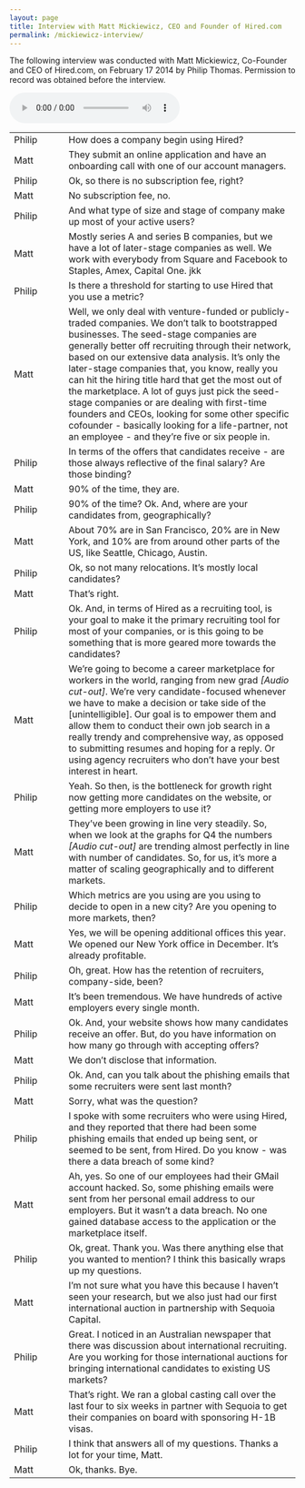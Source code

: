 ```yaml
---
layout: page
title: Interview with Matt Mickiewicz, CEO and Founder of Hired.com
permalink: /mickiewicz-interview/
---
```


The following interview was conducted with Matt Mickiewicz, Co-Founder and CEO of Hired.com, on February 17 2014 by Philip Thomas. Permission to record was obtained before the interview.

<audio controls>
    <source src="/audio/mickiewicz.mp3" type="audio/mpeg" />
    <source src="/audio/mickiewicz.ogg" type="audio/ogg" />
    <em><a href="/audio/mickiewics.mp3">Download the interview</a></em>
</audio>


<table class="table table-striped table-bordered">
<tr><td style="min-width: 80px">Philip</td><td>
How does a company begin using Hired?
</td>
</td></tr><tr><td>Matt</td><td>They submit an online application and have an onboarding call with one of our account managers. 

</td></tr><tr><td>Philip</td><td>Ok, so there is no subscription fee, right?

</td></tr><tr><td>Matt</td><td>No subscription fee, no. 

</td></tr><tr><td>Philip</td><td>And what type of size and stage of company make up most of your active users? 

</td></tr><tr><td>Matt</td><td>Mostly series A and series B companies, but we have a lot of later-stage companies as well. We work with everybody from Square and Facebook to Staples, Amex, Capital One. 
jkk
</td></tr><tr><td>Philip</td><td>Is there a threshold for starting to use Hired that you use a metric? 

</td></tr><tr><td>Matt</td><td>Well, we only deal with venture-funded or publicly-traded companies. We don’t talk to bootstrapped businesses. The seed-stage companies are generally better off recruiting through their network, based on our extensive data analysis. It’s only the later-stage companies that, you know,  really you can hit the hiring title hard that get the most out of the marketplace. A lot of guys just pick the seed-stage companies or are dealing with first-time founders and CEOs, looking for some other specific cofounder - basically looking for a life-partner, not an employee - and they’re five or six people in. 

</td></tr><tr><td>Philip</td><td> In terms of the offers that candidates receive - are those always reflective of the final salary? Are those binding?

</td></tr><tr><td>Matt</td><td>90% of the time, they are. 

</td></tr><tr><td>Philip</td><td>90% of the time? Ok. And, where are your candidates from, geographically?

</td></tr><tr><td>Matt</td><td>About 70% are in San Francisco, 20% are in New York, and 10% are from around other parts of the US, like Seattle, Chicago, Austin. 

</td></tr><tr><td>Philip</td><td>Ok, so not many relocations. It’s mostly local candidates?

</td></tr><tr><td>Matt</td><td>That’s right. 

</td></tr><tr><td>Philip</td><td>Ok. And, in terms of Hired as a recruiting tool, is your goal to make it the primary recruiting tool for most of your companies, or is this going to be something that is more geared more towards the candidates?

</td></tr><tr><td>Matt</td><td>We’re going to become a career marketplace for workers in the world, ranging from new grad <em>[Audio cut-out]</em>. We’re very candidate-focused whenever we have to make a decision or take side of the [unintelligible]. Our goal is to empower them and allow them to conduct their own job search in a really trendy and comprehensive way, as opposed to submitting resumes and hoping for a reply. Or using agency recruiters who don’t have your best interest in heart. 

</td></tr><tr><td>Philip</td><td>Yeah. So then, is the bottleneck for growth right now getting more candidates on the website, or getting more employers to use it? 

</td></tr><tr><td>Matt</td><td>They’ve been growing in line very steadily. So, when we look at the graphs for Q4 the numbers <em>[Audio cut-out]</em> are trending almost perfectly in line with number of candidates. So, for us, it’s more a matter of scaling geographically and to different markets. 

</td></tr><tr><td>Philip</td><td>Which metrics are you using are you using to decide to open in a new city? Are you opening to more markets, then?

</td></tr><tr><td>Matt</td><td>Yes, we will be opening additional offices this year. We opened our New York office in December. It’s already profitable. 

</td></tr><tr><td>Philip</td><td>Oh, great. How has the retention of recruiters, company-side, been?

</td></tr><tr><td>Matt</td><td>It’s been tremendous. We have hundreds of active employers every single month. 

</td></tr><tr><td>Philip</td><td>Ok. And, your website shows how many candidates receive an offer. But, do you have information on how many go through with accepting offers?

</td></tr><tr><td>Matt</td><td>We don’t disclose that information. 

</td></tr><tr><td>Philip</td><td>Ok. And, can you talk about the phishing emails that some recruiters were sent last month?

</td></tr><tr><td>Matt</td><td>Sorry, what was the question?

</td></tr><tr><td>Philip</td><td>I spoke with some recruiters who were using Hired, and they reported that there had been some phishing emails that ended up being sent, or seemed to be sent, from Hired. Do you know - was there a data breach of some kind? 

</td></tr><tr><td>Matt</td><td>Ah, yes. So one of our employees had their GMail account hacked. So, some phishing emails were sent from her personal email address to our employers. But it wasn’t a data breach. No one gained database access to the application or the marketplace itself. 

</td></tr><tr><td>Philip</td><td>Ok, great. Thank you. Was there anything else that you wanted to mention? I think this basically wraps up my questions. 

</td></tr><tr><td>Matt</td><td>I’m not sure what you have this because I haven’t seen your research, but we also just had our first international auction in partnership with Sequoia Capital. 

</td></tr><tr><td>Philip</td><td>Great. I noticed in an Australian newspaper that there was discussion about international recruiting. Are you working for those international auctions for bringing international candidates to existing US markets?

</td></tr><tr><td>Matt</td><td>That’s right. We ran a global casting call over the last four to six weeks in partner with Sequoia to get their companies on board with sponsoring H-1B visas. 

</td></tr><tr><td>Philip</td><td>I think that answers all of my questions. Thanks a lot for your time, Matt. 

</td></tr><tr><td>Matt</td><td>Ok, thanks. Bye. 
</td></tr></table>
